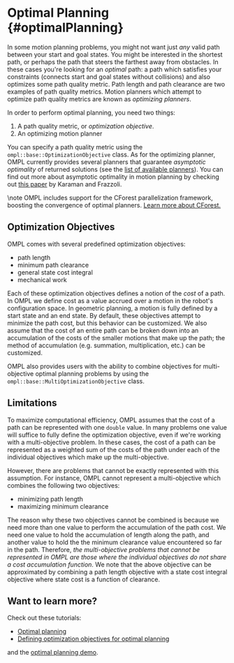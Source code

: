 # Optimal Planning {#optimalPlanning}

In some motion planning problems, you might not want just _any_ valid path between your start and goal states. You might be interested in the shortest path, or perhaps the path that steers the farthest away from obstacles. In these cases you're looking for an _optimal_ path: a path which satisfies your constraints (connects start and goal states without collisions) and also optimizes some path quality metric. Path length and path clearance are two examples of path quality metrics. Motion planners which attempt to optimize path quality metrics are known as _optimizing planners_.

In order to perform optimal planning, you need two things:

1. A path quality metric, or _optimization objective_.
2. An optimizing motion planner

You can specify a path quality metric using the `ompl::base::OptimizationObjective` class. As for the optimizing planner, OMPL currently provides several planners that guarantee _asymptotic optimality_ of returned solutions (see the [list of available planners](planners.html)). You can find out more about asymptotic optimality in motion planning by checking out [this paper](http://sertac.scripts.mit.edu/web/wp-content/papercite-data/pdf/karaman.frazzoli-ijrr11.pdf) by Karaman and Frazzoli.

\note OMPL includes support for the CForest parallelization framework, boosting the convergence of optimal planners. [Learn more about CForest.](CForest.html)

## Optimization Objectives

OMPL comes with several predefined optimization objectives:

- path length
- minimum path clearance
- general state cost integral
- mechanical work

Each of these optimization objectives defines a notion of the _cost_ of a path. In OMPL we define cost as a value accrued over a motion in the robot's configuration space.  In geometric planning, a motion is fully defined by a start state and an end state. By default, these objectives attempt to minimize the path cost, but this behavior can be customized. We also assume that the cost of an entire path can be broken down into an accumulation of the costs of the smaller motions that make up the path; the method of accumulation (e.g. summation, multiplication, etc.) can be customized.

OMPL also provides users with the ability to combine objectives for multi-objective optimal planning problems by using the `ompl::base::MultiOptimizationObjective` class.

## Limitations

To maximize computational efficiency, OMPL assumes that the cost of a path can be represented with one `double` value. In many problems one value will suffice to fully define the optimization objective, even if we're working with a multi-objective problem. In these cases, the cost of a path can be represented as a weighted sum of the costs of the path under each of the individual objectives which make up the multi-objective.

However, there are problems that cannot be exactly represented with this assumption. For instance, OMPL cannot represent a multi-objective which combines the following two objectives:

- minimizing path length
- maximizing minimum clearance

The reason why these two objectives cannot be combined is because we need more than one value to perform the accumulation of the path cost. We need one value to hold the accumulation of length along the path, and another value to hold the the minimum clearance value encountered so far in the path. Therefore, _the multi-objective problems that cannot be represented in OMPL are those where the individual objectives do not share a cost accumulation function_. We note that the above objective can be approximated by combining a path length objective with a state cost integral objective where state cost is a function of clearance.

## Want to learn more?

Check out these tutorials:

- [Optimal planning](optimalPlanningTutorial.html)
- [Defining optimization objectives for optimal planning](optimizationObjectivesTutorial.html)

and the [optimal planning demo](OptimalPlanning_8cpp_source.html).
